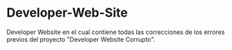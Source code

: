 # Developer-Web-Site
Developer Website en el cual contiene todas las correcciones de los errores previos del proyecto "Developer Website Corrupto".
